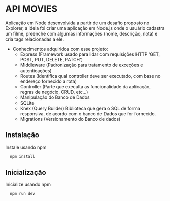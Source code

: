 # API MOVIES
Aplicação em Node desenvolvida a partir de um desafio proposto no Explorer, a ideia foi criar uma aplicação em Node.js onde o usuário cadastra um filme, preenche com algumas informações (nome, descrição, nota) e cria tags relacionadas a ele.
- Conhecimentos adquiridos com esse projeto:
    - Express (Framework usado para lidar com requisições HTTP 'GET, POST, PUT, DELETE, PATCH')
    - Middleware (Padronização para tratamento de exceções e autenticações)
    - Routes (Identifica qual controller deve ser executado, com base no endereço fornecido a rota)
    - Controller (Parte que execulta as funcionalidade da aplicação, regras de negócio, CRUD, etc...)
    - Manipulação do Banco de Dados
    - SQLite
    - Knex (Query Builder) Biblioteca que gera o SQL de forma responsiva, de acordo com o banco de Dados que for fornecido.
    - Migrations (Versionamento do Banco de dados)    
    
## Instalação
Instale usando npm
```bash
  npm install
```
## Inicialização
Inicialize usando npm
```bash
  npm run dev
```
    
